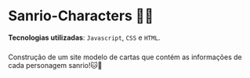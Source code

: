 # Sanrio-Characters 🍨✨
**Tecnologias utilizadas**: ````Javascript````, ````CSS```` e ````HTML````.
###
Construção de um site modelo de cartas que contém as informações de cada personagem sanrio!🐱🌼
